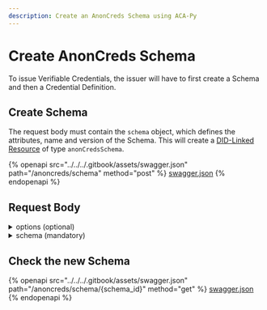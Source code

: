 ```yaml
---
description: Create an AnonCreds Schema using ACA-Py
---
```


# Create AnonCreds Schema

To issue Verifiable Credentials, the issuer will have to first create a Schema and then a Credential Definition.

## Create Schema

The request body must contain the `schema` object, which defines the attributes, name and version of the Schema. This will create a [DID-Linked Resource](https://docs.cheqd.io/product/sdk/veramo-plugin/did-linked-resources) of type `anonCredsSchema`.

{% openapi src="../../../.gitbook/assets/swagger.json" path="/anoncreds/schema" method="post" %}
[swagger.json](../../../.gitbook/assets/swagger.json)
{% endopenapi %}

## Request Body

<details>

<summary>options (optional)</summary>

Optional Key-Value pairs of additional options.

</details>

<details>

<summary>schema (mandatory)</summary>

"attrNames": Array of attributes for the schema definition.

"issuerId": Issuer DID, use the did created by the Issuer.

"name": Name of the Schema

"version": Version of the Schema (To update existing Schema, use same name and different version)

</details>

## Check the new Schema

{% openapi src="../../../.gitbook/assets/swagger.json" path="/anoncreds/schema/{schema_id}" method="get" %}
[swagger.json](../../../.gitbook/assets/swagger.json)
{% endopenapi %}







